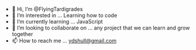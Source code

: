 - 👋 Hi, I’m @FlyingTardigrades
- 👀 I’m interested in ... Learning how to code
- 🌱 I’m currently learning ... JavaScript
- 💞️ I’m looking to collaborate on ... any project that we can learn and grow together
- 📫 How to reach me ... ydshull@gmail.com

<!---
FlyingTardigrades/FlyingTardigrades is a ✨ special ✨ repository because its `README.md` (this file) appears on your GitHub profile.
You can click the Preview link to take a look at your changes.
--->
